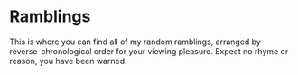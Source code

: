 # Ramblings

This is where you can find all of my random ramblings, arranged by reverse-chronological order for your viewing pleasure. Expect no rhyme or reason, you have been warned.